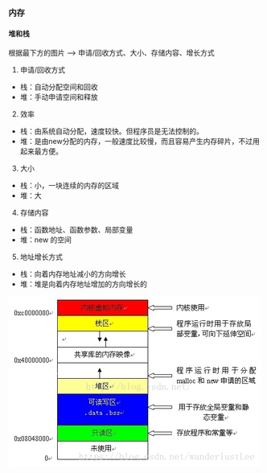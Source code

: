 ### 内存

#### 堆和栈
根据最下方的图片 --> 申请/回收方式、大小、存储内容、增长方式

1. 申请/回收方式

  - 栈：自动分配空间和回收
  - 堆：手动申请空间和释放

2. 效率

  - 栈：由系统自动分配，速度较快。但程序员是无法控制的。
  - 堆：是由new分配的内存，一般速度比较慢，而且容易产生内存碎片，不过用起来最方便。

3. 大小

  - 栈：小，一块连续的内存的区域
  - 堆：大

4. 存储内容

  - 栈：函数地址、函数参数、局部变量
  - 堆：new 的空间

5. 地址增长方式

  - 栈：向着内存地址减小的方向增长
  - 堆：堆是向着内存地址增加的方向增长的

![](./memory.png)
